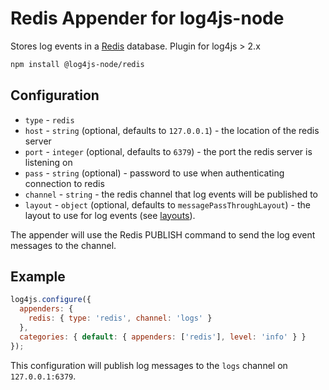 # Redis Appender for log4js-node

Stores log events in a [Redis](https://redis.io) database. Plugin for log4js > 2.x
```bash
npm install @log4js-node/redis
```

## Configuration

* `type` - `redis`
* `host` - `string` (optional, defaults to `127.0.0.1`) - the location of the redis server
* `port` - `integer` (optional, defaults to `6379`) - the port the redis server is listening on
* `pass` - `string` (optional) - password to use when authenticating connection to redis
* `channel` - `string` - the redis channel that log events will be published to
* `layout` - `object` (optional, defaults to `messagePassThroughLayout`) - the layout to use for log events (see [layouts](layouts.md)).

The appender will use the Redis PUBLISH command to send the log event messages to the channel.

## Example

```javascript
log4js.configure({
  appenders: {
    redis: { type: 'redis', channel: 'logs' }
  },
  categories: { default: { appenders: ['redis'], level: 'info' } }
});
```

This configuration will publish log messages to the `logs` channel on `127.0.0.1:6379`.
